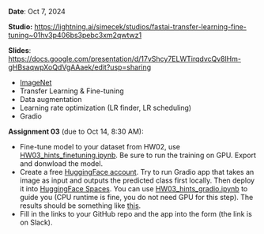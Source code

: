 **Date**: Oct 7, 2024

**Studio:** https://lightning.ai/simecek/studios/fastai-transfer-learning-fine-tuning~01hv3p406bs3pebc3xm2qwtwz1

**Slides**: https://docs.google.com/presentation/d/17vShcy7ELWTirqdvcQv8lHm-gHBsaqwpXoQdVgAAaek/edit?usp=sharing

* [ImageNet](https://www.understandingai.org/p/why-the-deep-learning-boom-caught)
* Transfer Learning & Fine-tuning
* Data augmentation
* Learning rate optimization (LR finder, LR scheduling)
* Gradio

**Assignment 03** (due to Oct 14, 8:30 AM):

* Fine-tune model to your dataset from HW02, use [HW03_hints_finetuning.ipynb](HW03_hints_finetuning.ipynb). Be sure to run the training on GPU. Export and donwload the model.
* Create a free [HuggingFace account](https://huggingface.co/). Try to run Gradio app that takes an image as input and outputs the predicted class first locally. Then deploy it into [HuggingFace Spaces](https://huggingface.co/spaces). You can use [HW03_hints_gradio.ipynb](HW03_hints_gradio.ipynb) to guide you (CPU runtime is fine, you do not need GPU for this step). The results should be something like [this](https://huggingface.co/spaces/simecek/teaching_img_classifier).
* Fill in the links to your GitHub repo and the app into the form (the link is on Slack).
